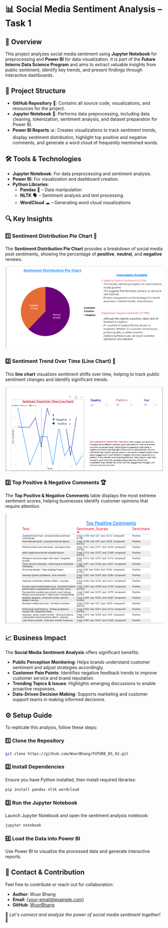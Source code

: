 # 📊 Social Media Sentiment Analysis – Task 1

## 📌 Overview

This project analyzes social media sentiment using **Jupyter Notebook** for preprocessing and **Power BI** for data visualization. It is part of the **Future Interns Data Science Program** and aims to extract valuable insights from public sentiment, identify key trends, and present findings through interactive dashboards.

## 📂 Project Structure

- **GitHub Repository** 💾: Contains all source code, visualizations, and resources for the project.
- **Jupyter Notebook** 📝: Performs data preprocessing, including data cleaning, tokenization, sentiment analysis, and dataset preparation for Power BI.
- **Power BI Reports** 📊: Creates visualizations to track sentiment trends, display sentiment distribution, highlight top positive and negative comments, and generate a word cloud of frequently mentioned words.

## 🛠️ Tools & Technologies

- **Jupyter Notebook**: For data preprocessing and sentiment analysis.
- **Power BI**: For visualization and dashboard creation.
- **Python Libraries**:
  - **Pandas** 🐼 – Data manipulation
  - **NLTK** 🗣 – Sentiment analysis and text processing
  - **WordCloud** ☁ – Generating word cloud visualizations

## 🔍 Key Insights

### 1️⃣ Sentiment Distribution Pie Chart 🍰
The **Sentiment Distribution Pie Chart** provides a breakdown of social media post sentiments, showing the percentage of **positive**, **neutral**, and **negative** reviews.

![Sentiment Distribution Pie Chart](https://github.com/WuorBhang/FUTURE_DS_02/raw/main/sentiment1.png)

### 2️⃣ Sentiment Trend Over Time (Line Chart) 📅
This **line chart** visualizes sentiment shifts over time, helping to track public sentiment changes and identify significant trends.

![Sentiment Trend Over Time](https://github.com/WuorBhang/FUTURE_DS_02/raw/main/sentiment2.png)

### 3️⃣ Top Positive & Negative Comments 🏆
The **Top Positive & Negative Comments** table displays the most extreme sentiment scores, helping businesses identify customer opinions that require attention.

![Top Positive & Negative Comments](https://github.com/WuorBhang/FUTURE_DS_02/raw/main/sentiment3.png)

## 📈 Business Impact

The **Social Media Sentiment Analysis** offers significant benefits:
- **Public Perception Monitoring**: Helps brands understand customer sentiment and adjust strategies accordingly.
- **Customer Pain Points**: Identifies negative feedback trends to improve customer service and brand reputation.
- **Trending Topics & Issues**: Highlights emerging discussions to enable proactive responses.
- **Data-Driven Decision Making**: Supports marketing and customer support teams in making informed decisions.

## ⚙️ Setup Guide

To replicate this analysis, follow these steps:

### 1️⃣ Clone the Repository
```bash
git clone https://github.com/WuorBhang/FUTURE_DS_02.git
```

### 2️⃣ Install Dependencies
Ensure you have Python installed, then install required libraries:
```bash
pip install pandas nltk wordcloud
```

### 3️⃣ Run the Jupyter Notebook
Launch Jupyter Notebook and open the sentiment analysis notebook:
```bash
jupyter notebook
```

### 4️⃣ Load the Data into Power BI
Use Power BI to visualize the processed data and generate interactive reports.

## 📩 Contact & Contribution

Feel free to contribute or reach out for collaboration:
- **Author**: Wuor Bhang
- **Email**: [your-email@example.com]
- **GitHub**: [WuorBhang](https://github.com/WuorBhang)

🔗 *Let's connect and analyze the power of social media sentiment together!* 🚀
